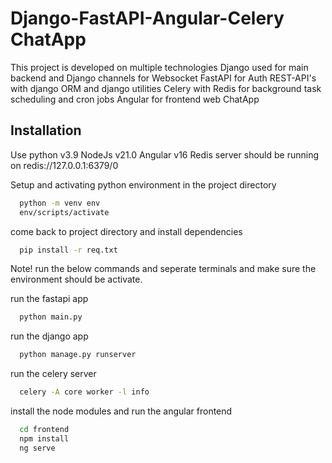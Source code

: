 
# Django-FastAPI-Angular-Celery ChatApp

This project is developed on multiple technologies
Django used for main backend and Django channels for Websocket
FastAPI for Auth REST-API's with django ORM and django utilities
Celery with Redis for background task scheduling and cron jobs
Angular for frontend web ChatApp



## Installation

Use python v3.9
NodeJs v21.0
Angular v16
Redis server should be running on redis://127.0.0.1:6379/0

Setup and activating python environment in the project directory

```bash
  python -m venv env
  env/scripts/activate
```
come back to project directory and install dependencies

```bash
  pip install -r req.txt
```
Note! run the below commands and seperate terminals and make sure the environment should be activate.

run the fastapi app 
```bash
  python main.py
```

run the django app 
```bash
  python manage.py runserver
```

run the celery server
```bash
  celery -A core worker -l info  
```


install the node modules and run the angular frontend
```bash
  cd frontend
  npm install  
  ng serve
```